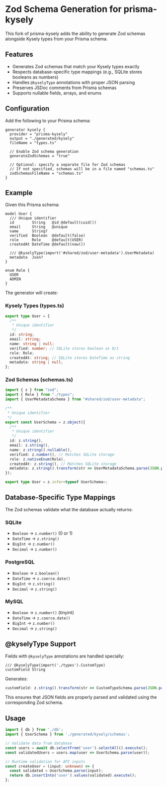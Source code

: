 # Zod Schema Generation for prisma-kysely

This fork of prisma-kysely adds the ability to generate Zod schemas alongside Kysely types from your Prisma schema.

## Features

- Generates Zod schemas that match your Kysely types exactly
- Respects database-specific type mappings (e.g., SQLite stores booleans as numbers)
- Handles `@kyselyType` annotations with proper JSON parsing
- Preserves JSDoc comments from Prisma schemas
- Supports nullable fields, arrays, and enums

## Configuration

Add the following to your Prisma schema:

```prisma
generator kysely {
  provider = "prisma-kysely"
  output = "./generated/kysely"
  fileName = "types.ts"
  
  // Enable Zod schema generation
  generateZodSchemas = "true"
  
  // Optional: specify a separate file for Zod schemas
  // If not specified, schemas will be in a file named "schemas.ts"
  zodSchemasFileName = "schemas.ts"
}
```

## Example

Given this Prisma schema:

```prisma
model User {
  /// Unique identifier
  id        String   @id @default(cuid())
  email     String   @unique
  name      String?
  verified  Boolean  @default(false)
  role      Role     @default(USER)
  createdAt DateTime @default(now())
  
  /// @kyselyType(import('#shared/zod/user-metadata').UserMetadata)
  metadata  Json?
}

enum Role {
  USER
  ADMIN
}
```

The generator will create:

### Kysely Types (types.ts)
```typescript
export type User = {
  /**
   * Unique identifier
   */
  id: string;
  email: string;
  name: string | null;
  verified: number; // SQLite stores boolean as 0/1
  role: Role;
  createdAt: string; // SQLite stores DateTime as string
  metadata: string | null;
};
```

### Zod Schemas (schemas.ts)
```typescript
import { z } from "zod";
import { Role } from "./types";
import { UserMetadataSchema } from "#shared/zod/user-metadata";

/**
 * Unique identifier
 */
export const UserSchema = z.object({
  /**
   * Unique identifier
   */
  id: z.string(),
  email: z.string(),
  name: z.string().nullable(),
  verified: z.number(), // Matches SQLite storage
  role: z.nativeEnum(Role),
  createdAt: z.string(), // Matches SQLite storage
  metadata: z.string().transform(str => UserMetadataSchema.parse(JSON.parse(str))).nullable(),
});

export type User = z.infer<typeof UserSchema>;
```

## Database-Specific Type Mappings

The Zod schemas validate what the database actually returns:

### SQLite
- `Boolean` → `z.number()` (0 or 1)
- `DateTime` → `z.string()`
- `BigInt` → `z.number()`
- `Decimal` → `z.number()`

### PostgreSQL
- `Boolean` → `z.boolean()`
- `DateTime` → `z.coerce.date()`
- `BigInt` → `z.string()`
- `Decimal` → `z.string()`

### MySQL
- `Boolean` → `z.number()` (tinyint)
- `DateTime` → `z.coerce.date()`
- `BigInt` → `z.number()`
- `Decimal` → `z.string()`

## @kyselyType Support

Fields with `@kyselyType` annotations are handled specially:

```prisma
/// @kyselyType(import('./types').CustomType)
customField String
```

Generates:

```typescript
customField: z.string().transform(str => CustomTypeSchema.parse(JSON.parse(str)))
```

This ensures that JSON fields are properly parsed and validated using the corresponding Zod schema.

## Usage

```typescript
import { db } from './db';
import { UserSchema } from './generated/kysely/schemas';

// Validate data from database
const users = await db.selectFrom('user').selectAll().execute();
const validatedUsers = users.map(user => UserSchema.parse(user));

// Runtime validation for API inputs
const createUser = (input: unknown) => {
  const validated = UserSchema.parse(input);
  return db.insertInto('user').values(validated).execute();
};
```